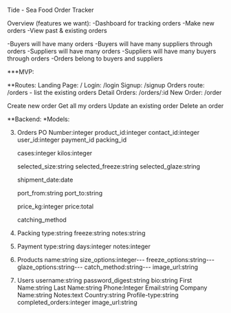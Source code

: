 Tide - Sea Food Order Tracker

Overview (features we want):
-Dashboard for tracking orders
-Make new orders
-View past & existing orders

-Buyers will have many orders
-Buyers will have many suppliers through orders
-Suppliers will have many orders
-Suppliers will have many buyers through orders
-Orders belong to buyers and suppliers

\*\*\*MVP:

\*\*Routes:
Landing Page: /
Login: /login
Signup: /signup
Orders route: /orders - list the existing orders
Detail Orders: /orders/:id
New Order: /order

<!-- Full Crud Action: -->

Create new order
Get all my orders
Update an existing order
Delete an order

\**Backend:
*Models:

<!-- 1. Buyers
   First Name:string
   Last Name:string
   Phone:Integer
   Email:string
   Company Name:string
   Notes:text
   Country:string

2. Suppliers
   First Name:string
   Last Name:string
   Phone:Integer
   Email:string
   Company Name:string
   Notes:text
   Country:string -->

3. Orders
   PO Number:integer
   product_id:integer
   contact_id:integer
   user_id:integer
   payment_id
   packing_id

   cases:integer
   kilos:integer

   selected_size:string
   selected_freeze:string
   selected_glaze:string

   shipment_date:date

   port_from:string
   port_to:string

   price_kg:integer
   price:total

   catching_method

4. Packing
   type:string
   freeze:string
   notes:string

5. Payment
   type:string
   days:integer
   notes:integer

6. Products
   name:string
   size_options:integer---
   freeze_options:string---
   glaze_options:string---
   catch_method:string---
   image_url:string

7. Users
   username:string
   password_digest:string
   bio:string
   First Name:string
   Last Name:string
   Phone:Integer
   Email:string
   Company Name:string
   Notes:text
   Country:string
   Profile-type:string
   completed_orders:integer
   image_url:string

